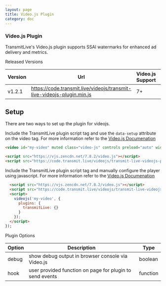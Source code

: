 ```yaml
---
layout: page
title: Video.js Plugin
category: doc
---
```


### Video.js Plugin

TransmitLive's Video.js plugin supports SSAI watermarks for enhanced ad delivery and metrics.

Released Versions


| Version | Url | Video.js Support ||
|---|---|---| -- |
| v1.2.1 | https://code.transmit.live/videojs/transmit-live-videojs-plugin.min.js| 7+ |[Live Demo](https://code.transmit.live/demo/videojs.html) |

## Setup

There are two ways to set up the plugin for videojs.

Include the TransmitLive plugin script tag and use the `data-setup` attribute on the video tag. For more information refer to the [Video.js Documenation](https://docs.videojs.com/tutorial-setup.html#automatic-setup)

```html
<video id="my-video" muted class="video-js" controls preload="auto" width="800" height="450" data-setup='{"plugins":{"transmitLive":{}}}'>

<script src="https://vjs.zencdn.net/7.8.2/video.js"></script>
<script src="https://code.transmit.live/videojs/transmit-live-videojs-plugin.js"></script>
```

Include the TransmitLive plugin script tag and manually configure the player using javascript. For more information refer to the [Video.js Documenation](https://docs.videojs.com/tutorial-setup.html#manual-setup)

```html
  <script src="https://vjs.zencdn.net/7.8.2/video.js"></script>
  <script src="https://code.transmit.live/videojs/transmit-live-videojs-plugin.js"></script>
  <script>
    videojs('my-video', {
      plugins: {
        transmitLive: {}
      }
    });
  </script>
});
```

Plugin Options

| Option | Description | Type |
| --- | ----------- | --- |
| debug | show debug output in browser console via Video.js | boolean |
| hook | user provided function on page for plugin to send events | function |


<br>
<br>
<br>
